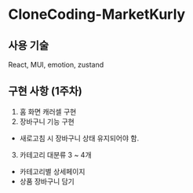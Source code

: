 # CloneCoding-MarketKurly

## 사용 기술

React, MUI, emotion, zustand

## 구현 사항 (1주차)

1. 홈 화면 캐러셀 구현
2. 장바구니 기능 구현

- 새로고침 시 장바구니 상태 유지되어야 함.

3. 카테고리 대분류 3 ~ 4개

- 카테고리별 상세페이지
- 상품 장바구니 담기
